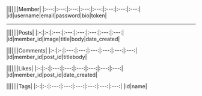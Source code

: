 |||||||Member|
|:---:|:---:|:---:|:---:|:---:|:---:|:---:|:---:|
|id|username|email|password|bio|token|

____

|||||||Posts|
|:-:|:-:|:---:|:---:|:---:|:---:|:---:|:---:|
|id|member_id|image|title|body|date_created|

|||||||Comments|
|:-:|:-:|:---:|:---:|:---:|:---:|:---:|:---:|
|id|member_id|post_id|titlebody|


|||||||Likes|
|:-:|:-:|:---:|:---:|:---:|:---:|:---:|:---:|
|id|member_id|post_id|date_created|

|||||||Tags|
|:-:|:-:|:---:|:---:|:---:|:---:|:---:|:---:|
|id|name|